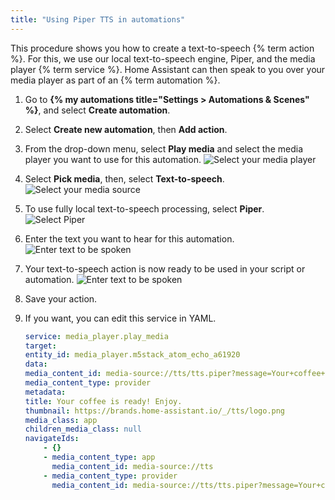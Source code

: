 ```yaml
---
title: "Using Piper TTS in automations"
---
```


This procedure shows you how to create a text-to-speech {% term action %}. For this, we use our local text-to-speech engine, Piper, and the media player {% term service %}. Home Assistant can then speak to you over your media player as part of an {% term automation %}.

1. Go to **{% my automations title="Settings > Automations & Scenes" %}**, and select **Create automation**.
1. Select **Create new automation**, then **Add action**.
1. From the drop-down menu, select **Play media** and select the media player you want to use for this automation.
   ![Select your media player](/images/assist/tts_select_media_player.png)
1. Select **Pick media**, then, select **Text-to-speech**.
    ![Select your media source](/images/assist/tts_select_media_source.png)
1. To use fully local text-to-speech processing, select **Piper**.
    ![Select Piper](/images/assist/tts_select_piper.png)
1. Enter the text you want to hear for this automation.
    ![Enter text to be spoken](/images/assist/tts_enter_text.png)
1. Your text-to-speech action is now ready to be used in your script or automation.
    ![Enter text to be spoken](/images/assist/tts_action.png)
1. Save your action.
1. If you want, you can edit this service in YAML.

    ```yaml
    service: media_player.play_media
    target:
    entity_id: media_player.m5stack_atom_echo_a61920
    data:
    media_content_id: media-source://tts/tts.piper?message=Your+coffee+is+ready%21+Enjoy.
    media_content_type: provider
    metadata:
    title: Your coffee is ready! Enjoy.
    thumbnail: https://brands.home-assistant.io/_/tts/logo.png
    media_class: app
    children_media_class: null
    navigateIds:
        - {}
        - media_content_type: app
          media_content_id: media-source://tts
        - media_content_type: provider
          media_content_id: media-source://tts/tts.piper?message=Your+coffee+is+ready%21+Enjoy.
    ```
